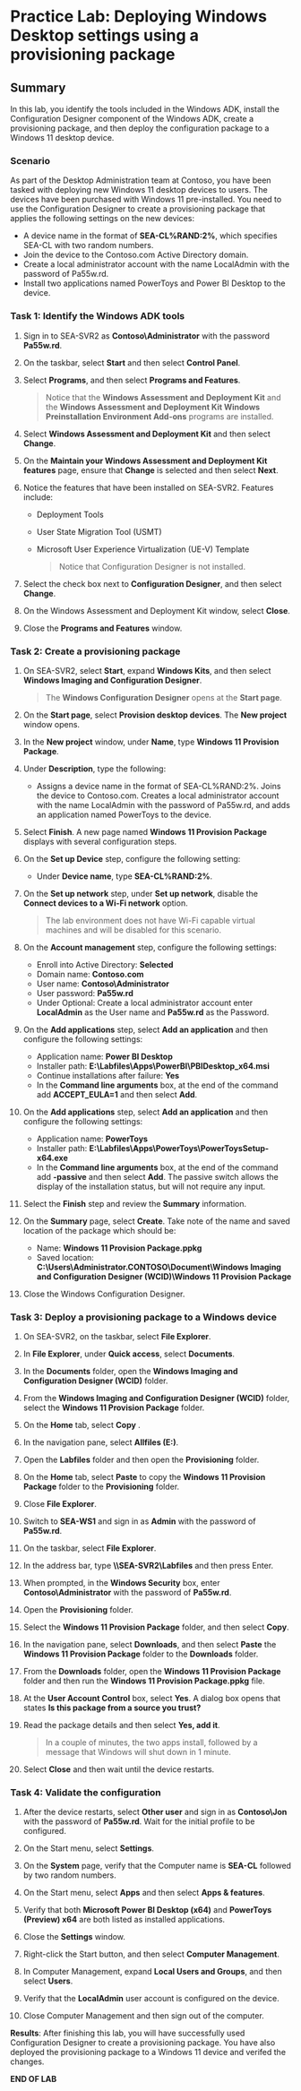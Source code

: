 # Practice Lab: Deploying Windows Desktop settings using a provisioning package

## Summary

In this lab, you identify the tools included in the Windows ADK, install the Configuration Designer component of the Windows ADK, create a provisioning package, and then deploy the configuration package to a Windows 11 desktop device.

### Scenario

As part of the Desktop Administration team at Contoso, you have been tasked with deploying new Windows 11 desktop devices to users. The devices have been purchased with Windows 11 pre-installed. You need to use the Configuration Designer to create a provisioning package that applies the following settings on the new devices:

- A device name in the format of **SEA-CL%RAND:2%**, which specifies SEA-CL with two random numbers.
- Join the device to the Contoso.com Active Directory domain.
- Create a local administrator account with the name LocalAdmin with the password of Pa55w.rd.
- Install two applications named PowerToys and  Power BI Desktop to the device.

### Task 1: Identify the Windows ADK tools

1. Sign in to SEA-SVR2 as **Contoso\\Administrator** with the password **Pa55w.rd**.

2. On the taskbar, select **Start** and then select **Control Panel**.

3. Select **Programs**, and then select **Programs and Features**. 

    > Notice that the **Windows Assessment and Deployment Kit** and the **Windows Assessment and Deployment Kit Windows Preinstallation Environment Add-ons** programs are installed.

4. Select **Windows Assessment and Deployment Kit** and then select **Change**.

5. On the **Maintain your Windows Assessment and Deployment Kit features** page, ensure that **Change** is selected and then select **Next**.

6. Notice the features that have been installed on SEA-SVR2. Features include:
    - Deployment Tools

    - User State Migration Tool (USMT)

    - Microsoft User Experience Virtualization (UE-V) Template

      > Notice that Configuration Designer is not installed.

7. Select the check box next to **Configuration Designer**, and then select **Change**.

8. On the Windows Assessment and Deployment Kit window, select **Close**.

9. Close the **Programs and Features** window.

### Task 2: Create a provisioning package

1. On SEA-SVR2, select **Start**, expand **Windows Kits**, and then select **Windows Imaging and Configuration Designer**. 

   > The **Windows Configuration Designer** opens at the **Start page**.

2. On the **Start page**, select **Provision desktop devices**. The **New project** window opens.

3. In the **New project** window, under **Name**, type **Windows 11 Provision Package**.

4. Under **Description**, type the following:
   - Assigns a device name in the format of SEA-CL%RAND:2%. Joins the device to Contoso.com. Creates a local administrator account with the name LocalAdmin with the password of Pa55w.rd, and adds an application named PowerToys to the device.

5. Select **Finish**. A new page named **Windows 11 Provision Package** displays with several configuration steps.

6. On the **Set up Device** step, configure the following setting:
   - Under **Device name**, type **SEA-CL%RAND:2%**.

7. On the **Set up network** step, under **Set up network**, disable the **Connect devices to a Wi-Fi network** option. 

   > The lab environment does not have Wi-Fi capable virtual machines and will be disabled for this scenario.

8. On the **Account management** step, configure the following settings:
   - Enroll into Active Directory: **Selected**
   - Domain name: **Contoso.com**
   - User name: **Contoso\Administrator**
   - User password: **Pa55w.rd**
   - Under Optional: Create a local administrator account enter **LocalAdmin** as the User name and **Pa55w.rd** as the Password.

9. On the **Add applications** step, select **Add an application** and then configure the following settings:
   - Application name: **Power BI Desktop**
   - Installer path: **E:\\Labfiles\\Apps\\PowerBI\\PBIDesktop_x64.msi**
   - Continue installations after failure: **Yes**
   - In the **Command line arguments** box, at the end of the command add **ACCEPT_EULA=1** and then select **Add**.

10. On the **Add applications** step, select **Add an application** and then configure the following settings:
    - Application name: **PowerToys**
    - Installer path: **E:\\Labfiles\\Apps\\PowerToys\\PowerToysSetup-x64.exe**
    - In the **Command line arguments** box, at the end of the command add **-passive** and then select **Add**. The passive switch allows the display of the installation status, but will not require any input.

11. Select the **Finish** step and review the **Summary** information.

12. On the **Summary** page, select **Create**. Take note of the name and saved location of the package which should be:
    -  Name: **Windows 11 Provision Package.ppkg** 
    - Saved location: **C:\\Users\\Administrator.CONTOSO\\Document\\Windows Imaging and Configuration Designer (WCID)\\Windows 11 Provision Package**

13. Close the Windows Configuration Designer.

### Task 3: Deploy a provisioning package to a Windows device

1. On SEA-SVR2, on the taskbar, select **File Explorer**.

2. In **File Explorer**, under **Quick access**, select **Documents**.

3. In the **Documents** folder, open the **Windows Imaging and Configuration Designer (WCID)** folder.

4. From the **Windows Imaging and Configuration Designer (WCID)** folder, select the **Windows 11 Provision Package** folder.

5. On the **Home** tab, select **Copy** .

6. In the navigation pane, select **Allfiles (E:)**.

7. Open the **Labfiles** folder and then open the **Provisioning** folder.

8. On the **Home** tab, select **Paste** to copy the **Windows 11 Provision Package**  folder to the **Provisioning** folder.

9. Close **File Explorer**.

10. Switch to **SEA-WS1** and sign in as **Admin** with the password of **Pa55w.rd**.

11. On the taskbar, select **File Explorer**.

12. In the address bar, type **\\\\SEA-SVR2\\Labfiles** and then press Enter.

13. When prompted, in the **Windows Security** box, enter **Contoso\Administrator** with the password of **Pa55w.rd**.

14. Open the **Provisioning** folder.

15. Select the **Windows 11 Provision Package** folder, and then select **Copy**.

16. In the navigation pane, select **Downloads**, and then select **Paste** the **Windows 11 Provision Package** folder to the **Downloads** folder.

17. From the **Downloads** folder, open the **Windows 11 Provision Package** folder and then run the **Windows 11 Provision Package.ppkg** file.

18. At the **User Account Control** box, select **Yes**. A dialog box opens that states **Is this package from a source you trust?** 

19. Read the package details and then select **Yes, add it**.

    > In a couple of minutes, the two apps install, followed by a message that Windows will shut down in 1 minute. 

20. Select **Close** and then wait until the device restarts.

### Task 4: Validate the configuration

1. After the device restarts, select **Other user** and sign in as **Contoso\\Jon** with the password of **Pa55w.rd**. Wait for the initial profile to be configured.

2. On the Start menu, select **Settings**.

3. On the **System** page, verify that the Computer name is **SEA-CL** followed by two random numbers.

4. On the Start menu, select **Apps** and then select **Apps & features**.

5. Verify that both **Microsoft Power BI Desktop (x64)** and **PowerToys (Preview) x64** are both listed as installed applications.

6. Close the **Settings** window.

7. Right-click the Start button, and then select **Computer Management**.

8. In Computer Management, expand **Local Users and Groups**, and then select **Users**. 

9. Verify that the **LocalAdmin** user account is configured on the device.

10. Close Computer Management and then sign out of the computer.

**Results**: After finishing this lab, you will have successfully used Configuration Designer to create a provisioning package. You have also deployed the provisioning package to a Windows 11 device and verifed the changes.

**END OF LAB**
